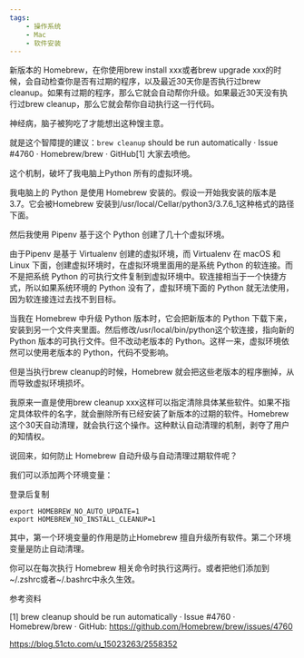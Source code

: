 ```yaml
---
tags:
    - 操作系统
    - Mac
    - 软件安装
---
```


新版本的 Homebrew，在你使用brew install xxx或者brew upgrade xxx的时候，会自动检查你是否有过期的程序，以及最近30天你是否执行过brew cleanup。如果有过期的程序，那么它就会自动帮你升级。如果最近30天没有执行过brew cleanup，那么它就会帮你自动执行这一行代码。

神经病，脑子被狗吃了才能想出这种馊主意。

就是这个智障提的建议：`brew cleanup` should be run automatically · Issue #4760 · Homebrew/brew · GitHub[1] 大家去喷他。

这个机制，破坏了我电脑上Python 所有的虚拟环境。

我电脑上的 Python 是使用 Homebrew 安装的。假设一开始我安装的版本是3.7。它会被Homebrew 安装到/usr/local/Cellar/python3/3.7.6_1这种格式的路径下面。

然后我使用 Pipenv 基于这个 Python 创建了几十个虚拟环境。

由于Pipenv 是基于 Virtualenv 创建的虚拟环境，而 Virtualenv 在 macOS 和 Linux 下面，创建虚拟环境时，在虚拟环境里面用的是系统 Python 的软连接。而不是把系统 Python 的可执行文件复制到虚拟环境中。软连接相当于一个快捷方式，所以如果系统环境的 Python 没有了，虚拟环境下面的 Python 就无法使用，因为软连接连过去找不到目标。

当我在 Homebrew 中升级 Python 版本时，它会把新版本的 Python 下载下来，安装到另一个文件夹里面。然后修改/usr/local/bin/python这个软连接，指向新的 Python 版本的可执行文件。但不改动老版本的 Python。这样一来，虚拟环境依然可以使用老版本的 Python，代码不受影响。

但是当执行brew cleanup的时候，Homebrew 就会把这些老版本的程序删掉，从而导致虚拟环境损坏。

我原来一直是使用brew cleanup xxx这样可以指定清除具体某些软件。如果不指定具体软件的名字，就会删除所有已经安装了新版本的过期的软件。Homebrew 这个30天自动清理，就会执行这个操作。这种默认自动清理的机制，剥夺了用户的知情权。

说回来，如何防止 Homebrew 自动升级与自动清理过期软件呢？

我们可以添加两个环境变量：

登录后复制

```
export HOMEBREW_NO_AUTO_UPDATE=1
export HOMEBREW_NO_INSTALL_CLEANUP=1
```

其中，第一个环境变量的作用是防止Homebrew 擅自升级所有软件。第二个环境变量是防止自动清理。

你可以在每次执行 Homebrew 相关命令时执行这两行。或者把他们添加到~/.zshrc或者~/.bashrc中永久生效。

参考资料

[1]
brew cleanup should be run automatically · Issue #4760 · Homebrew/brew · GitHub:
https://github.com/Homebrew/brew/issues/4760





https://blog.51cto.com/u_15023263/2558352